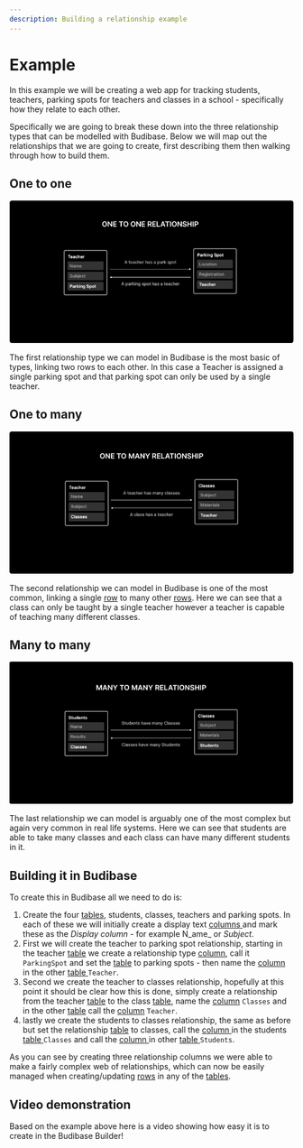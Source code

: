 ```yaml
---
description: Building a relationship example
---
```


# Example

In this example we will be creating a web app for tracking students, teachers, parking spots for teachers and classes in a school - specifically how they relate to each other.

Specifically we are going to break these down into the three relationship types that can be modelled with Budibase. Below we will map out the relationships that we are going to create, first describing them then walking through how to build them.

## One to one

![](../../../.gitbook/assets/image%20%286%29.png)

The first relationship type we can model in Budibase is the most basic of types, linking two rows to each other. In this case a Teacher is assigned a single parking spot and that parking spot can only be used by a single teacher.

## One to many

![](../../../.gitbook/assets/image%20%284%29.png)

The second relationship we can model in Budibase is one of the most common, linking a single [row](../../tables/rows.md) to many other [rows](../../tables/rows.md). Here we can see that a class can only be taught by a single teacher however a teacher is capable of teaching many different classes.

## Many to many

![](../../../.gitbook/assets/image%20%285%29.png)

The last relationship we can model is arguably one of the most complex but again very common in real life systems. Here we can see that students are able to take many classes and each class can have many different students in it.

## Building it in Budibase

To create this in Budibase all we need to do is:

1. Create the four [tables](../../tables/), students, classes, teachers and parking spots. In each of these we will initially create a display text [columns ](../../tables/columns.md)and mark these as the _Display column -_ for example N_ame_ or _Subject_.
2. First we will create the teacher to parking spot relationship, starting in the teacher [table](../../tables/) we create a relationship type [column](../../tables/columns.md), call it `ParkingSpot` and set the [table](../../tables/) to parking spots - then name the [column ](../../tables/columns.md)in the other [table ](../../tables/)`Teacher`.
3. Second we create the teacher to classes relationship, hopefully at this point it should be clear how this is done, simply create a relationship from the teacher [table](../../tables/) to the class [table](../../tables/), name the [column](../../tables/columns.md) `Classes` and in the other [table](../../tables/) call the [column](../../tables/columns.md) `Teacher`.
4. lastly we create the students to classes relationship, the same as before but set the relationship [table](../../tables/) to classes, call the [column ](../../tables/columns.md)in the students [table ](../../tables/)`Classes` and call the [column ](../../tables/columns.md)in other [table ](../../tables/)`Students`.

As you can see by creating three relationship columns we were able to make a fairly complex web of relationships, which can now be easily managed when creating/updating [rows](../../tables/rows.md) in any of the [tables](../../tables/).

## Video demonstration

Based on the example above here is a video showing how easy it is to create in the Budibase Builder!

